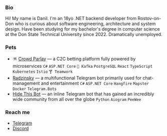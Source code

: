 ### Bio
Hi! My name is Danil. I'm an 18yo .NET backend developer from Rostov-on-Don who is curious about software engineering, architecture and system design. Have been studying for my bachelor's degree in computer science at the Don State Technical University since 2022. Dramatically unemployed.


### Pets
- 🪅 [Crowd Parlay](https://gitlab.otter.su/crowdparlay) — a C2C betting platform fully powered by microservices `C#` `ASP.NET Core` `🦄 Kafka` `PostgreSQL` `React` `TypeScript` `Kubernetes` `Istio` `🍸 Teamwork`
- [Radzinsky](https://github.com/undrcrxwn/radzinsky) — a multifunctional Telegram bot primarily used for chat-management and entertainment `C#` `ASP.NET Core` `Hangfire` `Mapster` `Docker` `Telegram.Bots`
- [Hide This Bot](https://github.com/undrcrxwn/hide-this-bot) — an inline Telegram bot that has gained an incredibly wide community from all over the globe `Python` `Aiogram` `PeeWee`

### Reach me
- [Telegram](https://t.me/undrcrxwn)
- [Discord](https://discordapp.com/users/764185797200969748)
